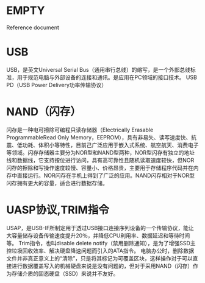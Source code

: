 <!--  -->
# EMPTY
Reference document

# USB
USB，是英文Universal Serial Bus（通用串行总线）的缩写，是一个外部总线标准，用于规范电脑与外部设备的连接和通讯。是应用在PC领域的接口技术。
USB PD（USB Power Delivery功率传输协议）

# NAND（闪存）
闪存是一种电可擦除可编程只读存储器（Electrically Erasable ProgrammableRead Only Memory，EEPROM），具有非易失、读写速度快、抗震、低功耗、体积小等特性，目前己广泛应用于嵌入式系统、航空航天、消费电子等领域。闪存存储器主要分为NOR型和NAND型两种，NOR型闪存有独立的地址线和数据线，它支持按位进行访问，具有高可靠性且随机读取速度较快，但NOR闪存的擦除和写操作速度较慢、容量小、价格昂贵，主要用于存储程序代码并在内存中直接运行。NOR闪存在手机上得到了广泛的应用。NAND闪存相对于NOR型闪存拥有更大的容量，适合进行数据存储。

# UASP协议,TRIM指令
USAP，是USB-IF所制定用于透过USB接口连接序列设备的一个传输协议，能让大容量储存设备传输速度提升20％，并降低CPU利用率、数据延迟和等待时间等。
Trim指令，也叫disable delete notify（禁用删除通知），是为了增强SSD主控垃圾回收效率、解决硬盘降速问题而引入的ATA指令。
电脑办公时，删除数据文件并非真正意义上的“清除”，只是将其标记为可覆盖区块，这样操作对于可以直接进行数据覆盖写入的机械硬盘来说是没有问题的，但对于采用NAND（闪存）作为存储介质的固态硬盘（SSD）来说并不友好。
